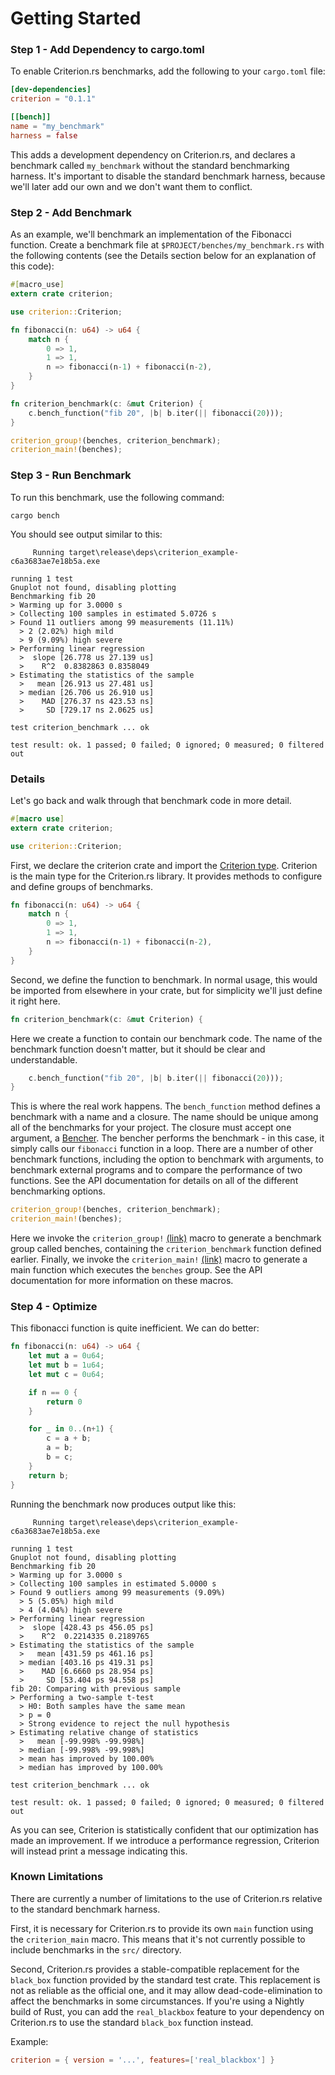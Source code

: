 # Getting Started #

### Step 1 - Add Dependency to cargo.toml ###

To enable Criterion.rs benchmarks, add the following to your `cargo.toml` file:

```toml
[dev-dependencies]
criterion = "0.1.1"

[[bench]]
name = "my_benchmark"
harness = false
```

This adds a development dependency on Criterion.rs, and declares a benchmark called `my_benchmark` without the standard benchmarking harness. It's important to disable the standard benchmark harness, because we'll later add our own and we don't want them to conflict.

### Step 2 - Add Benchmark ###

As an example, we'll benchmark an implementation of the Fibonacci function. Create a benchmark file at `$PROJECT/benches/my_benchmark.rs` with the following contents (see the Details section below for an explanation of this code):

```rust
#[macro_use]
extern crate criterion;

use criterion::Criterion;

fn fibonacci(n: u64) -> u64 {
    match n {
        0 => 1,
        1 => 1,
        n => fibonacci(n-1) + fibonacci(n-2),
    }
}

fn criterion_benchmark(c: &mut Criterion) {
    c.bench_function("fib 20", |b| b.iter(|| fibonacci(20)));
}

criterion_group!(benches, criterion_benchmark);
criterion_main!(benches);
```

### Step 3 - Run Benchmark ###

To run this benchmark, use the following command:

`cargo bench`

You should see output similar to this:

```
     Running target\release\deps\criterion_example-c6a3683ae7e18b5a.exe

running 1 test
Gnuplot not found, disabling plotting
Benchmarking fib 20
> Warming up for 3.0000 s
> Collecting 100 samples in estimated 5.0726 s
> Found 11 outliers among 99 measurements (11.11%)
  > 2 (2.02%) high mild
  > 9 (9.09%) high severe
> Performing linear regression
  >  slope [26.778 us 27.139 us]
  >    R^2  0.8382863 0.8358049
> Estimating the statistics of the sample
  >   mean [26.913 us 27.481 us]
  > median [26.706 us 26.910 us]
  >    MAD [276.37 ns 423.53 ns]
  >     SD [729.17 ns 2.0625 us]

test criterion_benchmark ... ok

test result: ok. 1 passed; 0 failed; 0 ignored; 0 measured; 0 filtered out
```

### Details ###

Let's go back and walk through that benchmark code in more detail.

```rust
#[macro use]
extern crate criterion;

use criterion::Criterion;
```

First, we declare the criterion crate and import the [Criterion type](http://japaric.github.io/criterion.rs/criterion/struct.Criterion.html). Criterion is the main type for the Criterion.rs library. It provides methods to configure and define groups of benchmarks.

```rust
fn fibonacci(n: u64) -> u64 {
    match n {
        0 => 1,
        1 => 1,
        n => fibonacci(n-1) + fibonacci(n-2),
    }
}
```

Second, we define the function to benchmark. In normal usage, this would be imported from elsewhere in your crate, but for simplicity we'll just define it right here.

```rust
fn criterion_benchmark(c: &mut Criterion) {
```

Here we create a function to contain our benchmark code. The name of the benchmark function doesn't matter, but it should be clear and understandable.

```rust
    c.bench_function("fib 20", |b| b.iter(|| fibonacci(20)));
}
```

This is where the real work happens. The `bench_function` method defines a benchmark with a name and a closure. The name should be unique among all of the benchmarks for your project. The closure must accept one argument, a [Bencher](http://japaric.github.io/criterion.rs/criterion/struct.Bencher.html). The bencher performs the benchmark - in this case, it simply calls our `fibonacci` function in a loop. There are a number of other benchmark functions, including the option to benchmark with arguments, to benchmark external programs and to compare the performance of two functions. See the API documentation for details on all of the different benchmarking options.

```rust
criterion_group!(benches, criterion_benchmark);
criterion_main!(benches);
```

Here we invoke the `criterion_group!` [(link)](http://japaric.github.io/criterion.rs/criterion/macro.criterion_group.html) macro to generate a benchmark group called benches, containing the `criterion_benchmark` function defined earlier. Finally, we invoke the `criterion_main!` [(link)](http://japaric.github.io/criterion.rs/criterion/macro.criterion_main.html) macro to generate a main function which executes the `benches` group. See the API documentation for more information on these macros.

### Step 4 - Optimize ###

This fibonacci function is quite inefficient. We can do better:

```rust
fn fibonacci(n: u64) -> u64 {
    let mut a = 0u64;
    let mut b = 1u64;
    let mut c = 0u64;

    if n == 0 {
        return 0
    }

    for _ in 0..(n+1) {
        c = a + b;
        a = b;
        b = c;
    }
    return b;
}
```

Running the benchmark now produces output like this:

```
     Running target\release\deps\criterion_example-c6a3683ae7e18b5a.exe

running 1 test
Gnuplot not found, disabling plotting
Benchmarking fib 20
> Warming up for 3.0000 s
> Collecting 100 samples in estimated 5.0000 s
> Found 9 outliers among 99 measurements (9.09%)
  > 5 (5.05%) high mild
  > 4 (4.04%) high severe
> Performing linear regression
  >  slope [428.43 ps 456.05 ps]
  >    R^2  0.2214335 0.2189765
> Estimating the statistics of the sample
  >   mean [431.59 ps 461.16 ps]
  > median [403.16 ps 419.31 ps]
  >    MAD [6.6660 ps 28.954 ps]
  >     SD [53.404 ps 94.558 ps]
fib 20: Comparing with previous sample
> Performing a two-sample t-test
  > H0: Both samples have the same mean
  > p = 0
  > Strong evidence to reject the null hypothesis
> Estimating relative change of statistics
  >   mean [-99.998% -99.998%]
  > median [-99.998% -99.998%]
  > mean has improved by 100.00%
  > median has improved by 100.00%

test criterion_benchmark ... ok

test result: ok. 1 passed; 0 failed; 0 ignored; 0 measured; 0 filtered out
```

As you can see, Criterion is statistically confident that our optimization has made an improvement. If we introduce a performance regression, Criterion will instead print a message indicating this.

### Known Limitations ###

There are currently a number of limitations to the use of Criterion.rs relative to the standard benchmark harness.

First, it is necessary for Criterion.rs to provide its own `main` function using the `criterion_main` macro. This means that it's not currently possible to include benchmarks in the `src/` directory.

Second, Criterion.rs provides a stable-compatible replacement for the `black_box` function provided by the standard test crate. This replacement is not as reliable as the official one, and it may allow dead-code-elimination to affect the benchmarks in some circumstances. If you're using a Nightly build of Rust, you can add the `real_blackbox` feature to your dependency on Criterion.rs to use the standard `black_box` function instead.

Example:

```toml
criterion = { version = '...', features=['real_blackbox'] }
```
